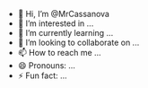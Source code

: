 - 👋 Hi, I’m @MrCassanova
- 👀 I’m interested in ...
- 🌱 I’m currently learning ...
- 💞️ I’m looking to collaborate on ...
- 📫 How to reach me ...
- 😄 Pronouns: ...
- ⚡ Fun fact: ...

<!---
MrCassanova/MrCassanova is a ✨ special ✨ repository because its `README.md` (this file) appears on your GitHub profile.
You can click the Preview link to take a look at your changes.
--->
